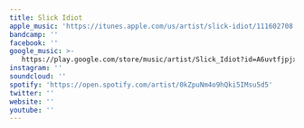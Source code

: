 ```yaml
---
title: Slick Idiot
apple_music: 'https://itunes.apple.com/us/artist/slick-idiot/111602708'
bandcamp: ''
facebook: ''
google_music: >-
   https://play.google.com/store/music/artist/Slick_Idiot?id=A6uvtfjpjxztljimjbpz3ncnhli
instagram: ''
soundcloud: ''
spotify: 'https://open.spotify.com/artist/0kZpuNm4o9hQki5IMsu5d5'
twitter: ''
website: ''
youtube: ''
---
```

